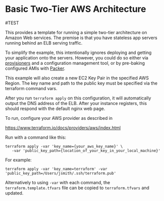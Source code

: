 # Basic Two-Tier AWS Architecture

#TEST


This provides a template for running a simple two-tier architecture on Amazon
Web services. The premise is that you have stateless app servers running behind
an ELB serving traffic.

To simplify the example, this intentionally ignores deploying and
getting your application onto the servers. However, you could do so either via
[provisioners](https://www.terraform.io/docs/provisioners/) and a configuration
management tool, or by pre-baking configured AMIs with
[Packer](http://www.packer.io).

This example will also create a new EC2 Key Pair in the specified AWS Region. 
The key name and path to the public key must be specified via the
terraform command vars.

After you run `terraform apply` on this configuration, it will
automatically output the DNS address of the ELB. After your instance
registers, this should respond with the default nginx web page.

To run, configure your AWS provider as described in 

https://www.terraform.io/docs/providers/aws/index.html

Run with a command like this:

```
terraform apply -var 'key_name={your_aws_key_name}' \
   -var 'public_key_path={location_of_your_key_in_your_local_machine}'
```

For example:

```
terraform apply -var 'key_name=terraform' -var 'public_key_path=/Users/jsmith/.ssh/terraform.pub'
```

Alternatively to using `-var` with each command, the `terraform.template.tfvars` file can be copied to `terraform.tfvars` and updated.

